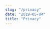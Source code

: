 ```yaml
---
slug: "/privacy"
date: "2019-05-04"
title: "Privacy"
---
```


<!-- Remember the # No-scummy promise: just nothing scummy that you'd think was awful -->
